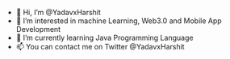 - 👋 Hi, I’m @YadavxHarshit
- 👀 I’m interested in machine Learning, Web3.0 and Mobile App Development
- 🌱 I’m currently learning Java Programming Language
- 📫 You can contact me on Twitter @YadavxHarshit

<!---
YadavxHarshit/YadavxHarshit is a ✨ special ✨ repository because its `README.md` (this file) appears on your GitHub profile.
You can click the Preview link to take a look at your changes.
--->
